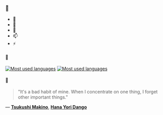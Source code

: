 ### 👋

- 🔭
- 🌱
- 💬
- 📫
- ⚡

#### 🧏

[![Most used languages](https://github-readme-stats-aynah.vercel.app/api/top-langs/?username=aynh&theme=solarized-dark&langs_count=6&layout=compact&hide_title=true)](https://github.com/anuraghazra/github-readme-stats#gh-dark-mode-only)
[![Most used languages](https://github-readme-stats-aynah.vercel.app/api/top-langs/?username=aynh&theme=solarized-light&langs_count=6&layout=compact&hide_title=true)](https://github.com/anuraghazra/github-readme-stats#gh-light-mode-only)

#### 💬

> "It's a bad habit of mine. When I concentrate on one thing, I forget other important things."

&mdash; [**Tsukushi Makino**](https://myanimelist.net/character.php?q=Tsukushi%20Makino&cat=character), [**Hana Yori Dango**](https://myanimelist.net/search/all?q=Hana%20Yori%20Dango&cat=all)
